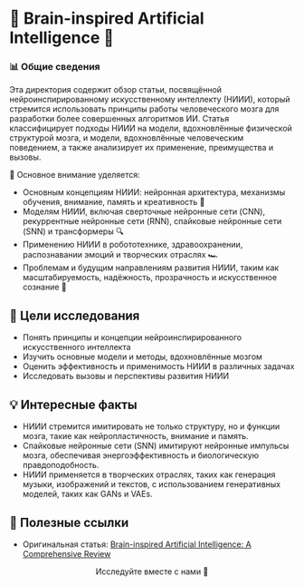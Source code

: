 # 🧠 Brain-inspired Artificial Intelligence 🧠

### 📊 Общие сведения

Эта директория содержит обзор статьи, посвящённой нейроинспирированному искусственному интеллекту (НИИИ), который стремится использовать принципы работы человеческого мозга для разработки более совершенных алгоритмов ИИ. Статья классифицирует подходы НИИИ на модели, вдохновлённые физической структурой мозга, и модели, вдохновлённые человеческим поведением, а также анализирует их применение, преимущества и вызовы.

🔗 Основное внимание уделяется:
- Основным концепциям НИИИ: нейронная архитектура, механизмы обучения, внимание, память и креативность 🎯
- Моделям НИИИ, включая сверточные нейронные сети (CNN), рекуррентные нейронные сети (RNN), спайковые нейронные сети (SNN) и трансформеры 🔍
- Применению НИИИ в робототехнике, здравоохранении, распознавании эмоций и творческих отраслях 🏎️
- Проблемам и будущим направлениям развития НИИИ, таким как масштабируемость, надёжность, прозрачность и искусственное сознание 🔧

## 📌 Цели исследования

- Понять принципы и концепции нейроинспирированного искусственного интеллекта
- Изучить основные модели и методы, вдохновлённые мозгом
- Оценить эффективность и применимость НИИИ в различных задачах
- Исследовать вызовы и перспективы развития НИИИ

## 💡 Интересные факты

- НИИИ стремится имитировать не только структуру, но и функции мозга, такие как нейропластичность, внимание и память.
- Спайковые нейронные сети (SNN) имитируют нейронные импульсы мозга, обеспечивая энергоэффективность и биологическую правдоподобность.
- НИИИ применяется в творческих отраслях, таких как генерация музыки, изображений и текстов, с использованием генеративных моделей, таких как GANs и VAEs.

## 🔗 Полезные ссылки

- Оригинальная статья: [Brain-inspired Artificial Intelligence: A Comprehensive Review](https://arxiv.org/html/2408.14811v1)

<p align="center">Исследуйте вместе с нами 🚀</p>